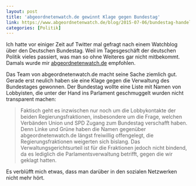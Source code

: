 ```yaml
---
layout: post
title: 'abgeordnetenwatch.de gewinnt Klage gegen Bundestag'
link: https://www.abgeordnetenwatch.de/blog/2015-07-06/bundestag-handelte-rechtswidrig-die-begrundung-zum-hausausweis-urteil-ist-da
categories: [Politik]
---
```


Ich hatte vor einiger Zeit auf Twitter mal gefragt nach einem Watchblog über den Deutschen Bundestag. Weil im Tagesgeschäft der deutschen Politik vieles passiert, was man so ohne Weiteres gar nicht mitbekommt. Damals wurde mir [abgeordnetenwatch.de](https://www.abgeordnetenwatch.de/ueber-uns) empfohlen.

Das Team von abgeordnetenwatch.de macht seine Sache ziemlich gut. Gerade erst neulich haben sie eine Klage gegen die Verwaltung des Bundestages gewonnen. Der Bundestag wollte eine Liste mit Namen von Lobbyisten, die unter der Hand ins Parlament geschmuggelt wurden nicht transparent machen:

> Faktisch geht es inzwischen nur noch um die Lobbykontakte der beiden Regierungsfraktionen, insbesondere um die Frage, welchen Verbänden Union und SPD Zugang zum Bundestag verschafft haben. Denn Linke und Grüne haben die Namen gegenüber abgeordnetenwatch.de längst freiwillig offengelegt, die Regierungsfraktionen weigerten sich bislang. Das Verwaltungsgerichtsurteil ist für die Fraktionen jedoch nicht bindend, da es lediglich die Parlamentsverwaltung betrifft, gegen die wir geklagt hatten.

Es verblüfft mich etwas, dass man darüber in den sozialen Netzwerken nicht mehr hört.